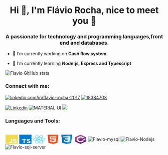 <h1 align="center">Hi 👋, I'm Flávio Rocha, nice to meet you 🤝</h1>
<h3 align="center">A passionate for technology and programming languages,front end and databases.</h3>

- 🔭 I’m currently working on **Cash flow system**

- 🌱 I’m currently learning **Node.js, Express and Typescript**

![Flavio GitHub stats](https://github-readme-stats.vercel.app/api?username=flaviorocha2018&show_icons=true&theme=dracula&count_private=true)

<h3 align="left">Connect with me:</h3>
<p align="left">
<a href="https://linkedin.com/in/linkedin.com/in/flavio-rocha-2017" target="blank"><img align="center" src="https://raw.githubusercontent.com/rahuldkjain/github-profile-readme-generator/master/src/images/icons/Social/linked-in-alt.svg" alt="linkedin.com/in/flavio-rocha-2017" height="30" width="40" /></a>
<a href="https://stackoverflow.com/users/18384703" target="blank"><img align="center" src="https://raw.githubusercontent.com/rahuldkjain/github-profile-readme-generator/master/src/images/icons/Social/stack-overflow.svg" alt="18384703" height="30" width="40" /></a>
</p>

[![Linkedin](https://img.shields.io/badge/LinkedIn-0077B5?style=for-the-badge&logo=linkedin&logoColor=white)](https://www.linkedin.com/in/flavio-rocha-2017)
![MATERIAL UI](https://img.shields.io/badge/Material%20UI-007FFF?style=for-the-badge&logo=mui&logoColor=white)
 <a href = "mailto:f.oliveirarocha2014@gmail.com"><img src="https://img.shields.io/badge/-Gmail-%23333?style=for-the-badge&logo=gmail&logoColor=white" target="_blank"></a>



<h3 align="left">Languages and Tools:</h3>

</div>
<div style="display: inline_block"><br>
  <img align="center" alt="Flavio-Js" height="30" width="40" src="https://raw.githubusercontent.com/devicons/devicon/master/icons/javascript/javascript-plain.svg">
  <img align="center" alt="Flavio-Ts" height="30" width="40" src="https://raw.githubusercontent.com/devicons/devicon/master/icons/typescript/typescript-plain.svg">
  <img align="center" alt="Flavio-React" height="30" width="40" src="https://raw.githubusercontent.com/devicons/devicon/master/icons/react/react-original.svg">
  <img align="center" alt="Flavio-HTML" height="30" width="40" src="https://raw.githubusercontent.com/devicons/devicon/master/icons/html5/html5-original.svg">
  <img align="center" alt="Flavio-CSS" height="30" width="40" src="https://raw.githubusercontent.com/devicons/devicon/master/icons/css3/css3-original.svg">
  <img align="center" alt="Flavio-Csharp" height="30" width="40" src="https://raw.githubusercontent.com/devicons/devicon/master/icons/csharp/csharp-original.svg">
 <img align="center" alt="Flavio-mysql" height="60" width="70" src="https://cdn.jsdelivr.net/gh/devicons/devicon/icons/mysql/mysql-original-wordmark.svg">
 <img align="center" alt="Flavio-Nodejs" height="60" width="70" src="https://cdn.jsdelivr.net/gh/devicons/devicon/icons/nodejs/nodejs-original-wordmark.svg">
 <img align="center" alt="Flavio-sql-server" height="60" width="70"  src="https://cdn.jsdelivr.net/gh/devicons/devicon/icons/microsoftsqlserver/microsoftsqlserver-plain-wordmark.svg" />
          
</div>


